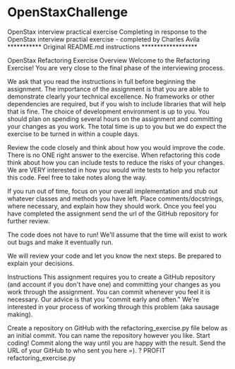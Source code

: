 # OpenStaxChallenge
OpenStax interview practical exercise
Completing in response to the OpenStax interview practial exercise - completed by Charles Avila
*********** Original README.md instructions ******************


OpenStax Refactoring Exercise
Overview
Welcome to the Refactoring Exercise! You are very close to the final phase of the interviewing process.

We ask that you read the instructions in full before beginning the assignment. The importance of the assignment is that you are able to demonstrate clearly your technical excellence. No frameworks or other dependencies are required, but if you wish to include libraries that will help that is fine. The choice of development environment is up to you. You should plan on spending several hours on the assignment and committing your changes as you work. The total time is up to you but we do expect the exercise to be turned in within a couple days.

Review the code closely and think about how you would improve the code. There is no ONE right answer to the exercise. When refactoring this code think about how you can include tests to reduce the risks of your changes. We are VERY interested in how you would write tests to help you refactor this code. Feel free to take notes along the way.

If you run out of time, focus on your overall implementation and stub out whatever classes and methods you have left. Place comments/docstrings, where necessary, and explain how they should work. Once you feel you have completed the assignment send the url of the GitHub repository for further review.

The code does not have to run! We'll assume that the time will exist to work out bugs and make it eventually run.

We will review your code and let you know the next steps. Be prepared to explain your decisions.

Instructions
This assignment requires you to create a GitHub repository (and account if you don't have one) and committing your changes as you work through the assignment. You can commit whenever you feel it is necessary. Our advice is that you "commit early and often." We're interested in your process of working through this problem (aka sausage making).

Create a repository on GitHub with the refactoring_exercise.py file below as an initial commit. You can name the repository however you like.
Start coding!
Commit along the way until you are happy with the result.
Send the URL of your GitHub to who sent you here =).
?
PROFIT
refactoring_exercise.py

